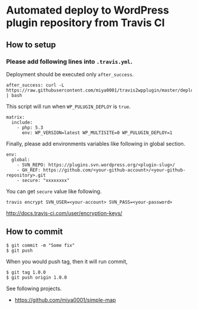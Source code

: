 # Automated deploy to WordPress plugin repository from Travis CI

## How to setup

### Please add following lines into `.travis.yml`.

Deployment should be executed only `after_success`.

```
after_success: curl -L https://raw.githubusercontent.com/miya0001/travis2wpplugin/master/deploy.sh | bash
```

This script will run when `WP_PULUGIN_DEPLOY` is `true`.

```
matrix:
  include:
    - php: 5.3
      env: WP_VERSION=latest WP_MULTISITE=0 WP_PULUGIN_DEPLOY=1
```

Finally, please add environments variables like following in global section.

```
env:
  global:
    - SVN_REPO: https://plugins.svn.wordpress.org/<plugin-slug>/
    - GH_REF: https://github.com/<your-github-account>/<your-github-repository>.git
    - secure: "xxxxxxxx"
```

You can get `secure` value like following.

```
travis encrypt SVN_USER=<your-account> SVN_PASS=<your-password>
```

http://docs.travis-ci.com/user/encryption-keys/

## How to commit

```
$ git commit -m "Some fix"
$ git push
```

When you would push tag, then it will run commit,

```
$ git tag 1.0.0
$ git push origin 1.0.0
```

See following projects.

* https://github.com/miya0001/simple-map
